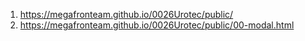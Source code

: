 1. <https://megafronteam.github.io/0026Urotec/public/>
1. https://megafronteam.github.io/0026Urotec/public/00-modal.html

